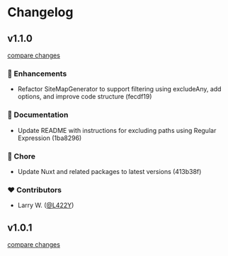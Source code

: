 # Changelog


## v1.1.0

[compare changes](https://undefined/undefined/compare/v1.0.1...v1.1.0)


### 🚀 Enhancements

  - Refactor SiteMapGenerator to support filtering using excludeAny, add options, and improve code structure (fecdf19)

### 📖 Documentation

  - Update README with instructions for excluding paths using Regular Expression (1ba8296)

### 🏡 Chore

  - Update Nuxt and related packages to latest versions (413b38f)

### ❤️  Contributors

- Larry W. ([@L422Y](http://github.com/L422Y))

## v1.0.1

[compare changes](https://undefined/undefined/compare/v1.0.0...v1.0.1)

